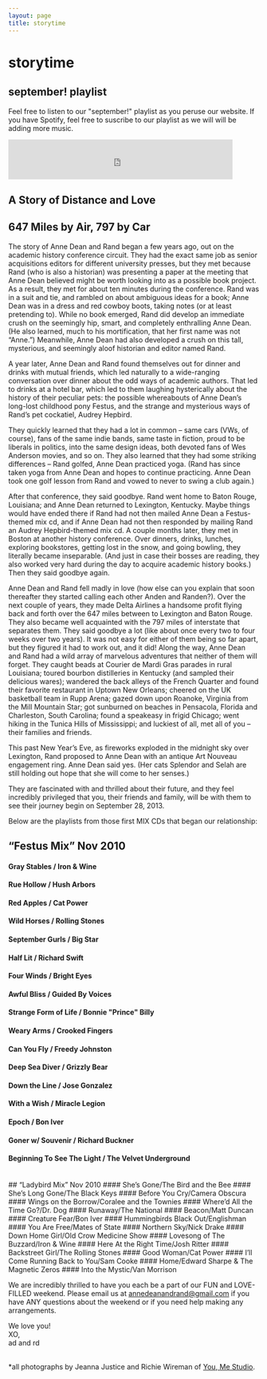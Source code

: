 ```yaml
---
layout: page
title: storytime
---
```



  
# storytime


## september! playlist

Feel free to listen to our "september!" playlist as you peruse our website. If you have Spotify, feel free to suscribe to our playlist as we will will be adding more music. 

<iframe src="https://embed.spotify.com/?theme=white&view=coverart&uri=spotify:user:annedeanw:playlist:01MffXd14fFIn5mhQS0oJI"
  width="450" height="80" frameborder="0" allowtransparency="true">
</iframe>
  
  
## A Story of Distance and Love
## 647 Miles by Air, 797 by Car

The story of Anne Dean and Rand began a few years ago, out on the academic history conference circuit. They had the exact same job as senior acquisitions editors for different university presses, but they met because Rand (who is also a historian) was presenting a paper at the meeting that Anne Dean believed might be worth looking into as a possible book project. As a result, they met for about ten minutes during the conference. Rand was in a suit and tie, and rambled on about ambiguous ideas for a book; Anne Dean was in a dress and red cowboy boots, taking notes (or at least pretending to). While no book emerged, Rand did develop an immediate crush on the seemingly hip, smart, and completely enthralling Anne Dean. (He also learned, much to his mortification, that her first name was not “Anne.”) Meanwhile, Anne Dean had also developed a crush on this tall, mysterious, and seemingly aloof historian and editor named Rand.

A year later, Anne Dean and Rand found themselves out for dinner and drinks with mutual friends, which led naturally to a wide-ranging conversation over dinner about the odd ways of academic authors. That led to drinks at a hotel bar, which led to them laughing hysterically about the history of their peculiar pets: the possible whereabouts of Anne Dean’s long-lost childhood pony Festus, and the strange and mysterious ways of Rand’s pet cockatiel, Audrey Hepbird.

They quickly learned that they had a lot in common – same cars (VWs, of course), fans of the same indie bands, same taste in fiction, proud to be liberals in politics, into the same design ideas, both devoted fans of Wes Anderson movies, and so on. They also learned that they had some striking differences – Rand golfed, Anne Dean practiced yoga. (Rand has since taken yoga from Anne Dean and hopes to continue practicing. Anne Dean took one golf lesson from Rand and vowed to never to swing a club again.)

After that conference, they said goodbye. Rand went home to Baton Rouge, Louisiana; and Anne Dean returned to Lexington, Kentucky. Maybe things would have ended there if Rand had not then mailed Anne Dean a Festus-themed mix cd, and if Anne Dean had not then responded by mailing Rand an Audrey Hepbird-themed mix cd. A couple months later, they met in Boston at another history conference. Over dinners, drinks, lunches, exploring bookstores, getting lost in the snow, and going bowling, they literally became inseparable. (And just in case their bosses are reading, they also worked very hard during the day to acquire academic history books.) Then they said goodbye again.

Anne Dean and Rand fell madly in love (how else can you explain that soon thereafter they started calling each other Anden and Randen?). Over the next couple of years, they made Delta Airlines a handsome profit flying back and forth over the 647 miles between to Lexington and Baton Rouge. They also became well acquainted with the 797 miles of interstate that separates them. They said goodbye a lot (like about once every two to four weeks over two years). It was not easy for either of them being so far apart, but they figured it had to work out, and it did! Along the way, Anne Dean and Rand had a wild array of marvelous adventures that neither of them will forget. They caught beads at Courier de Mardi Gras parades in rural Louisiana; toured bourbon distilleries in Kentucky (and sampled their delicious wares); wandered the back alleys of the French Quarter and found their favorite restaurant in Uptown New Orleans; cheered on the UK basketball team in Rupp Arena; gazed down upon Roanoke, Virginia from the Mill Mountain Star; got sunburned on beaches in Pensacola, Florida and Charleston, South Carolina; found a speakeasy in frigid Chicago; went hiking in the Tunica Hills of Mississippi; and luckiest of all, met all of you – their families and friends.

This past New Year’s Eve, as fireworks exploded in the midnight sky over Lexington, Rand proposed to Anne Dean with an antique Art Nouveau engagement ring. Anne Dean said yes. (Her cats Splendor and Selah are still holding out hope that she will come to her senses.)

They are fascinated with and thrilled about their future, and they feel incredibly privileged that you, their friends and family, will be with them to see their journey begin on September 28, 2013.

Below are the playlists from those first MIX CDs that began our relationship:


## “Festus Mix” Nov 2010
#### Gray Stables / Iron & Wine
#### Rue Hollow / Hush Arbors
#### Red Apples / Cat Power
#### Wild Horses / Rolling Stones
#### September Gurls / Big Star
#### Half Lit / Richard Swift
#### Four Winds / Bright Eyes
#### Awful Bliss / Guided By Voices
#### Strange Form of Life / Bonnie "Prince" Billy
#### Weary Arms / Crooked Fingers
#### Can You Fly / Freedy Johnston
#### Deep Sea Diver / Grizzly Bear
#### Down the Line / Jose Gonzalez
#### With a Wish / Miracle Legion
#### Epoch / Bon Iver
#### Goner w/ Souvenir / Richard Buckner
#### Beginning To See The Light / The Velvet Underground
<br>
## “Ladybird Mix” Nov 2010
#### She’s Gone/The Bird and the Bee
#### She’s Long Gone/The Black Keys
#### Before You Cry/Camera Obscura
#### Wings on the Borrow/Coralee and the Townies
#### Where’d All the Time Go?/Dr. Dog
#### Runaway/The National
#### Beacon/Matt Duncan
#### Creature Fear/Bon Iver
#### Hummingbirds Black Out/Englishman
#### You Are Free/Mates of State
#### Northern Sky/Nick Drake
#### Down Home Girl/Old Crow Medicine Show
#### Lovesong of The Buzzard/Iron & Wine
#### Here At the Right Time/Josh Ritter
#### Backstreet Girl/The Rolling Stones
#### Good Woman/Cat Power
#### I’ll Come Running Back to You/Sam Cooke
#### Home/Edward Sharpe & The Magnetic Zeros
#### Into the Mystic/Van Morrison




We are incredibly thrilled to have you each be a part of our FUN and LOVE-FILLED weekend. Please email us at <annedeanandrand@gmail.com> if you have ANY questions about the weekend or if you need help making any arrangements.

We love you!
<br>
XO,
<br>
ad and rd
<br>
<br>


*all photographs by Jeanna Justice and Richie Wireman of [You, Me Studio](http://www.youmeweddings.com).
